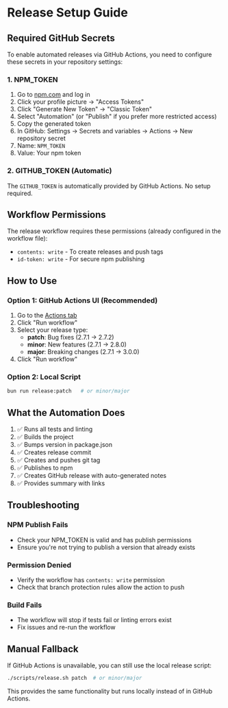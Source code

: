 # Release Setup Guide

## Required GitHub Secrets

To enable automated releases via GitHub Actions, you need to configure these secrets in your repository settings:

### 1. NPM_TOKEN

1. Go to [npm.com](https://www.npmjs.com/) and log in
2. Click your profile picture → "Access Tokens"
3. Click "Generate New Token" → "Classic Token"
4. Select "Automation" (or "Publish" if you prefer more restricted access)
5. Copy the generated token
6. In GitHub: Settings → Secrets and variables → Actions → New repository secret
7. Name: `NPM_TOKEN`
8. Value: Your npm token

### 2. GITHUB_TOKEN (Automatic)

The `GITHUB_TOKEN` is automatically provided by GitHub Actions. No setup required.

## Workflow Permissions

The release workflow requires these permissions (already configured in the workflow file):
- `contents: write` - To create releases and push tags
- `id-token: write` - For secure npm publishing

## How to Use

### Option 1: GitHub Actions UI (Recommended)
1. Go to the [Actions tab](https://github.com/silverbucket/webfinger.js/actions/workflows/release.yml)
2. Click "Run workflow"
3. Select your release type:
   - **patch**: Bug fixes (2.7.1 → 2.7.2)
   - **minor**: New features (2.7.1 → 2.8.0)  
   - **major**: Breaking changes (2.7.1 → 3.0.0)
4. Click "Run workflow"

### Option 2: Local Script
```bash
bun run release:patch   # or minor/major
```

## What the Automation Does

1. ✅ Runs all tests and linting
2. ✅ Builds the project
3. ✅ Bumps version in package.json
4. ✅ Creates release commit
5. ✅ Creates and pushes git tag
6. ✅ Publishes to npm
7. ✅ Creates GitHub release with auto-generated notes
8. ✅ Provides summary with links

## Troubleshooting

### NPM Publish Fails
- Check your NPM_TOKEN is valid and has publish permissions
- Ensure you're not trying to publish a version that already exists

### Permission Denied
- Verify the workflow has `contents: write` permission
- Check that branch protection rules allow the action to push

### Build Fails
- The workflow will stop if tests fail or linting errors exist
- Fix issues and re-run the workflow

## Manual Fallback

If GitHub Actions is unavailable, you can still use the local release script:
```bash
./scripts/release.sh patch  # or minor/major
```

This provides the same functionality but runs locally instead of in GitHub Actions.